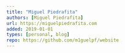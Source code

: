 ```yaml
---
title: "Miguel Piedrafita"
authors: [Miguel Piedrafita]
url: https://miguelpiedrafita.com
added: 2019-01-01
types: [personal, blog]
repo: https://github.com/m1guelpf/website
---
```

